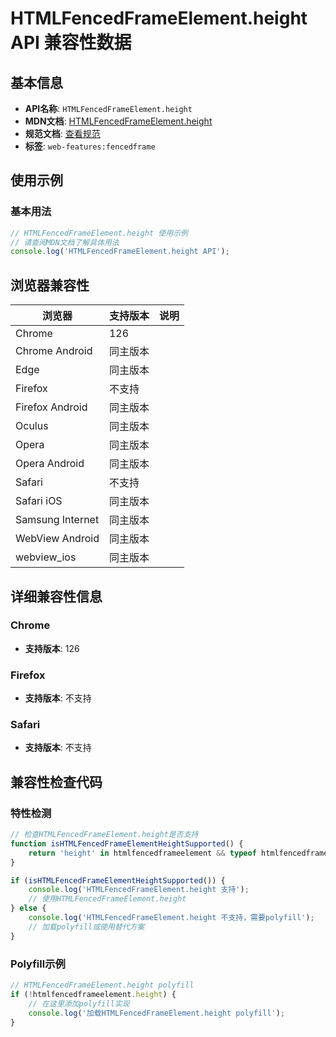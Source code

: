 # HTMLFencedFrameElement.height API 兼容性数据

## 基本信息

- **API名称**: `HTMLFencedFrameElement.height`
- **MDN文档**: [HTMLFencedFrameElement.height](https://developer.mozilla.org/docs/Web/API/HTMLFencedFrameElement/height)
- **规范文档**: [查看规范](https://wicg.github.io/fenced-frame/#dom-htmlfencedframeelement-height)
- **标签**: `web-features:fencedframe`

## 使用示例

### 基本用法

```javascript
// HTMLFencedFrameElement.height 使用示例
// 请查阅MDN文档了解具体用法
console.log('HTMLFencedFrameElement.height API');
```

## 浏览器兼容性

| 浏览器 | 支持版本 | 说明 |
|--------|----------|------|
| Chrome | 126 |  |
| Chrome Android | 同主版本 |  |
| Edge | 同主版本 |  |
| Firefox | 不支持 |  |
| Firefox Android | 同主版本 |  |
| Oculus | 同主版本 |  |
| Opera | 同主版本 |  |
| Opera Android | 同主版本 |  |
| Safari | 不支持 |  |
| Safari iOS | 同主版本 |  |
| Samsung Internet | 同主版本 |  |
| WebView Android | 同主版本 |  |
| webview_ios | 同主版本 |  |

## 详细兼容性信息

### Chrome

- **支持版本**: 126

### Firefox

- **支持版本**: 不支持

### Safari

- **支持版本**: 不支持

## 兼容性检查代码

### 特性检测

```javascript
// 检查HTMLFencedFrameElement.height是否支持
function isHTMLFencedFrameElementHeightSupported() {
    return 'height' in htmlfencedframeelement && typeof htmlfencedframeelement.height === 'function';
}

if (isHTMLFencedFrameElementHeightSupported()) {
    console.log('HTMLFencedFrameElement.height 支持');
    // 使用HTMLFencedFrameElement.height
} else {
    console.log('HTMLFencedFrameElement.height 不支持，需要polyfill');
    // 加载polyfill或使用替代方案
}
```

### Polyfill示例

```javascript
// HTMLFencedFrameElement.height polyfill
if (!htmlfencedframeelement.height) {
    // 在这里添加polyfill实现
    console.log('加载HTMLFencedFrameElement.height polyfill');
}
```


